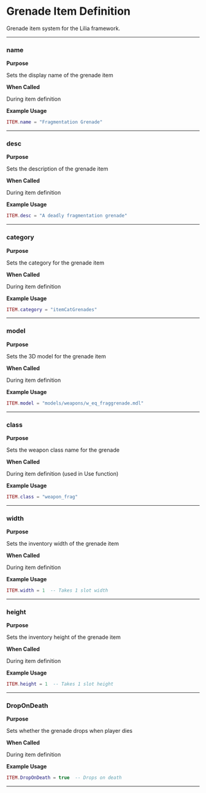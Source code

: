 # Grenade Item Definition

Grenade item system for the Lilia framework.

---

### name

**Purpose**

Sets the display name of the grenade item

**When Called**

During item definition

**Example Usage**

```lua
ITEM.name = "Fragmentation Grenade"
```

---

### desc

**Purpose**

Sets the description of the grenade item

**When Called**

During item definition

**Example Usage**

```lua
ITEM.desc = "A deadly fragmentation grenade"
```

---

### category

**Purpose**

Sets the category for the grenade item

**When Called**

During item definition

**Example Usage**

```lua
ITEM.category = "itemCatGrenades"
```

---

### model

**Purpose**

Sets the 3D model for the grenade item

**When Called**

During item definition

**Example Usage**

```lua
ITEM.model = "models/weapons/w_eq_fraggrenade.mdl"
```

---

### class

**Purpose**

Sets the weapon class name for the grenade

**When Called**

During item definition (used in Use function)

**Example Usage**

```lua
ITEM.class = "weapon_frag"
```

---

### width

**Purpose**

Sets the inventory width of the grenade item

**When Called**

During item definition

**Example Usage**

```lua
ITEM.width = 1  -- Takes 1 slot width
```

---

### height

**Purpose**

Sets the inventory height of the grenade item

**When Called**

During item definition

**Example Usage**

```lua
ITEM.height = 1  -- Takes 1 slot height
```

---

### DropOnDeath

**Purpose**

Sets whether the grenade drops when player dies

**When Called**

During item definition

**Example Usage**

```lua
ITEM.DropOnDeath = true  -- Drops on death
```

---

